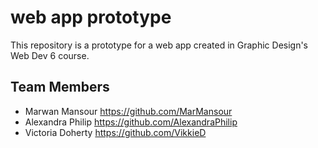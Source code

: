 # web app prototype

This repository is a prototype for a web app created in Graphic Design's Web Dev 6 course.

## Team Members

- Marwan Mansour <https://github.com/MarMansour>
- Alexandra Philip <https://github.com/AlexandraPhilip>
- Victoria Doherty <https://github.com/VikkieD>
